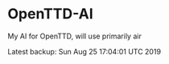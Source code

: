 # OpenTTD-AI
My AI for OpenTTD, will use primarily air

Latest backup: Sun Aug 25 17:04:01 UTC 2019
